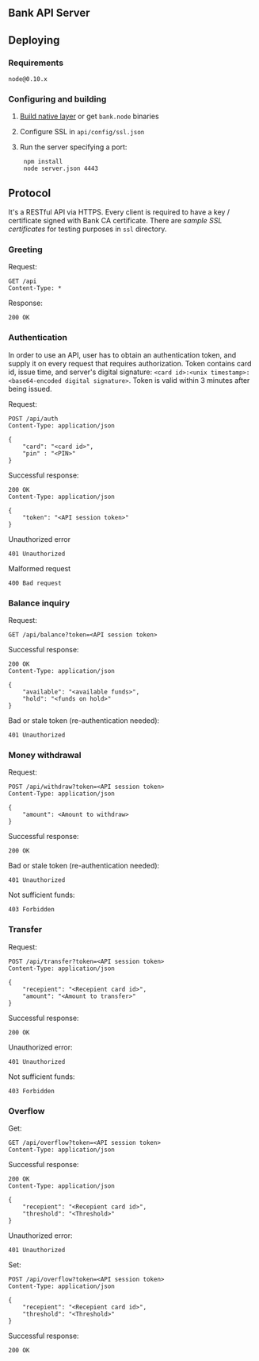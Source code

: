 Bank API Server
---------------


## Deploying


### Requirements

    node@0.10.x

### Configuring and building

1. [Build native layer](native/README.md) or get `bank.node` binaries
2. Configure SSL in `api/config/ssl.json`
3. Run the server specifying a port:

        npm install
        node server.json 4443


## Protocol


It's a RESTful API via HTTPS. Every client is required to have a key / certificate signed with Bank CA certificate. There are *sample SSL certificates* for testing purposes in `ssl` directory.


### Greeting


Request:

    GET /api
    Content-Type: *

Response:

    200 OK


### Authentication


In order to use an API, user has to obtain an authentication token, and supply it on every request that requires authorization. Token contains card id, issue time, and server's digital signature: `<card id>:<unix timestamp>:<base64-encoded digital signature>`. Token is valid within 3 minutes after being issued.


Request:

    POST /api/auth
    Content-Type: application/json

    {
        "card": "<card id>",
        "pin" : "<PIN>"
    }

Successful response:

    200 OK
    Content-Type: application/json

    {
        "token": "<API session token>"
    }

Unauthorized error

    401 Unauthorized

Malformed request

    400 Bad request


### Balance inquiry


Request:

    GET /api/balance?token=<API session token>

Successful response:

    200 OK
    Content-Type: application/json

    {
        "available": "<available funds>",
        "hold": "<funds on hold>"
    }

Bad or stale token (re-authentication needed):

    401 Unauthorized


### Money withdrawal


Request:

    POST /api/withdraw?token=<API session token>
    Content-Type: application/json

    {
        "amount": <Amount to withdraw>
    }

Successful response:

    200 OK

Bad or stale token (re-authentication needed):

    401 Unauthorized

Not sufficient funds:

    403 Forbidden


### Transfer


Request:

    POST /api/transfer?token=<API session token>
    Content-Type: application/json

    {
        "recepient": "<Recepient card id>",
        "amount": "<Amount to transfer>"
    }

Successful response:

    200 OK

Unauthorized error:

    401 Unauthorized

Not sufficient funds:

    403 Forbidden


### Overflow

Get:

    GET /api/overflow?token=<API session token>
    Content-Type: application/json

Successful response:

    200 OK
    Content-Type: application/json

    {
        "recepient": "<Recepient card id>",
        "threshold": "<Threshold>"
    }

Unauthorized error:

    401 Unauthorized


Set:

    POST /api/overflow?token=<API session token>
    Content-Type: application/json

    {
        "recepient": "<Recepient card id>",
        "threshold": "<Threshold>"
    }

Successful response:

    200 OK
